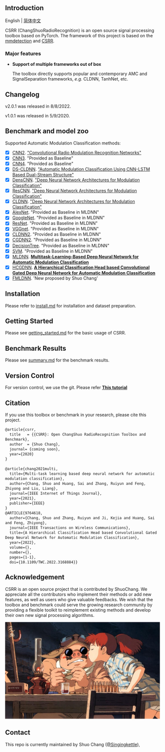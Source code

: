 ## Introduction

English | [简体中文](README_zh-CN.md)

CSRR (ChangShuoRadioRecognition) is an open source signal processing toolbox based on PyTorch. The framework of this project is based on
the [mmdetection](https://github.com/open-mmlab/mmdetection) and [CSRR](https://github.com/open-mmlab/CSRR).

### Major features

- **Support of multiple frameworks out of box**

  The toolbox directly supports popular and contemporary AMC and SignalSeparation frameworks, *e.g.* CLDNN, TanhNet,
  etc.

## Changelog
v2.0.1 was released in 8/8/2022.

v1.0.1 was released in 5/9/2020.

## Benchmark and model zoo

Supported Automatic Modulation Classification methods:

- [x] [CNN2](configs/cnn2). ["Convolutional Radio Modulation Recognition Networks"](https://link.springer.com/chapter/10.1007%2F978-3-319-44188-7_16)
- [x] [CNN3](configs/cnn3). "Provided as Baseline"
- [x] [CNN4](configs/cnn4). "Provided as Baseline"
- [x] [DS-CLDNN](configs/dscldnn). ["Automatic Modulation Classification Using CNN-LSTM Based Dual-Stream Structure"](https://ieeexplore.ieee.org/document/9220797)
- [x] [DensCNN](configs/denscnn). ["Deep Neural Network Architectures for Modulation Classification"](https://ieeexplore.ieee.org/document/8335483)
- [x] [ResCNN](configs/rescnn). ["Deep Neural Network Architectures for Modulation Classification"](https://ieeexplore.ieee.org/document/8335483)
- [x] [CLDNN](configs/cldnn). ["Deep Neural Network Architectures for Modulation Classification"](https://ieeexplore.ieee.org/document/8335483)
- [x] [AlexNet](configs/alexnet). "Provided as Baseline in MLDNN"
- [x] [GoogleNet](configs/googlenet). "Provided as Baseline in MLDNN"
- [x] [ResNet](configs/resnet). "Provided as Baseline in MLDNN"
- [x] [VGGnet](configs/vggnet). "Provided as Baseline in MLDNN"
- [x] [CLDNN2](configs/cldnn2). "Provided as Baseline in MLDNN"
- [x] [CGDNN2](configs/cgdnn2). "Provided as Baseline in MLDNN"
- [x] [DecisionTree](configs/decisiontree). "Provided as Baseline in MLDNN"
- [x] [SVM](configs/svm). "Provided as Baseline in MLDNN"
- [x] [MLDNN](configs/mldnn). [**Multitask-Learning-Based Deep Neural Network for Automatic Modulation
  Classification**](https://ieeexplore.ieee.org/document/9462447)
- [x] [HCGDNN](configs/hcgdnn). [**A Hierarchical Classification Head based Convolutional Gated Deep Neural Network for Automatic Modulation Classification**](https://ieeexplore.ieee.org/document/9764618)
- [X] [FMLDNN](configs/fastmldnn). 'New proposed by Shuo Chang'

## Installation

Please refer to [install.md](docs/install.md) for installation and dataset preparation.

## Getting Started

Please see [getting_started.md](docs/getting_started.md) for the basic usage of CSRR.

## Benchmark Results

Please see [summary.md](docs/summary.md) for the benchmark results.

## Version Control

For version control, we use the git. Please refer [**This tutorial**](docs/git_tutorial.md)

## Citation

If you use this toolbox or benchmark in your research, please cite this project.

```
@article{csrr,
  title   = {{CSRR}: Open ChangShuo RadioRecognition Toolbox and Benchmark},
  author  = {Shuo Chang},
  journal= {coming soon},
  year={2020}
}

@article{chang2021multi,
  title={Multi-task learning based deep neural network for automatic modulation classification},
  author={Chang, Shuo and Huang, Sai and Zhang, Ruiyun and Feng, Zhiyong and Liu, Liang},
  journal={IEEE Internet of Things Journal},
  year={2021},
  publisher={IEEE}
}
@ARTICLE{9764618,
  author={Chang, Shuo and Zhang, Ruiyun and Ji, Kejia and Huang, Sai and Feng, Zhiyong},
  journal={IEEE Transactions on Wireless Communications}, 
  title={A Hierarchical Classification Head based Convolutional Gated Deep Neural Network for Automatic Modulation Classification}, 
  year={2022},
  volume={},
  number={},
  pages={1-1},
  doi={10.1109/TWC.2022.3168884}}
```

## Acknowledgement

CSRR is an open source project that is contributed by ShuoChang. We appreciate all the contributors who implement their
methods or add new features, as well as users who give valuable feedbacks. We wish that the toolbox and benchmark could
serve the growing research community by providing a flexible toolkit to reimplement existing methods and develop their
own new signal processing algorithms.

![demo image](resources/pig.jfif)

## Contact

This repo is currently maintained by Shuo Chang ([@Singingkettle](https://github.com/Singingkettle)), 

